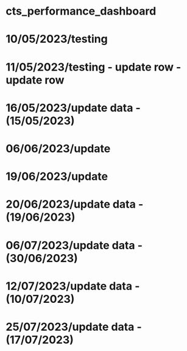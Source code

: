 # cts_performance_dashboard
# 10/05/2023/testing
# 11/05/2023/testing - update row - update row
# 16/05/2023/update data - (15/05/2023)
# 06/06/2023/update 
# 19/06/2023/update
# 20/06/2023/update data - (19/06/2023)
# 06/07/2023/update data - (30/06/2023)
# 12/07/2023/update data - (10/07/2023)
# 25/07/2023/update data - (17/07/2023)
